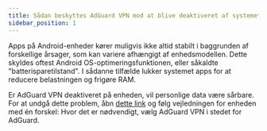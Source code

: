 ```yaml
---
title: Sådan beskyttes AdGuard VPN mod at blive deaktiveret af systemet
sidebar_position: 1
---
```


Apps på Android-enheder kører muligvis ikke altid stabilt i baggrunden af forskellige årsager, som kan variere afhængigt af enhedsmodellen. Dette skyldes oftest Android OS-optimeringsfunktionen, eller såkaldte "batterisparetilstand". I sådanne tilfælde lukker systemet apps for at reducere belastningen og frigøre RAM.

Er AdGuard VPN deaktiveret på enheden, vil personlige data være sårbare. For at undgå dette problem, åbn [dette link](https://adguard.com/kb/adguard-for-android/solving-problems/background-work/) og følg vejledningen for enheden med én forskel: Hvor det er nødvendigt, vælg AdGuard VPN i stedet for AdGuard.
